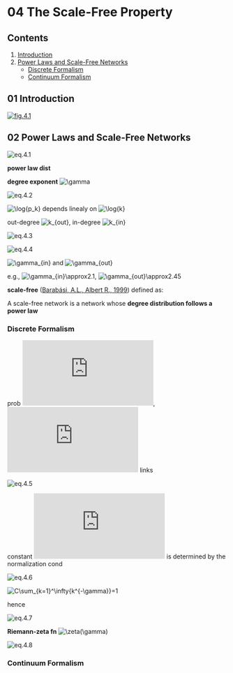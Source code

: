 <!--
Filename: 	note.md
Project: 	/Users/shume/Developer/NetworkScience/c04
Author: 	shumez <https://github.com/shumez>
Created: 	2019-03-28 19:54:5
Modified: 	2019-03-29 17:21:33
-----
Copyright (c) 2019 shumez
-->

# 04 The Scale-Free Property

## Contents

01. [Introduction](#01-Introduction)
02. [Power Laws and Scale-Free Networks](#02-Power-Laws-and-Scale-Free-Networks)
    * [Discrete Formalism](#Discrete-Formalism)
    * [Continuum Formalism](#Continuum-Formalism)


## 01 Introduction

[![fig.4.1][fig_04_01]][fig_04_01]


## 02 Power Laws and Scale-Free Networks

![eq.4.1][p_k\sim&space;k^{-\gamma}]

**power law dist** 

**degree exponent** ![][\gamma]

![eq.4.2][\log{p_k}\sim-\gamma\log{k}]

![][\log{p_k}] depends linealy on ![][\log{k}]


out-degree ![][k_{out}], in-degree ![][k_{in}]

![eq.4.3][p_{k_{in}}\sim&space;k^{-\gamma_{in}}]

![eq.4.4][p_{k_{out}}\sim&space;k^{-\gamma_{out}}]

![][\gamma_{in}] and ![][\gamma_{out}] 

e.g., ![][\gamma_{in}\approx2.1], ![][\gamma_{out}\approx2.45]


**scale-free** ([Barabási, A.L., Albert R., 1999][1999AlbertR_BarabásiAL]) defined as:

A scale-free network is a network whose **degree distribution follows a power law**


### Discrete Formalism

prob ![][p_k], ![][k] links

![eq.4.5][p_k=Ck^{-\gamma}]

constant ![][C] is determined by the normalization cond

![eq.4.6][\sum_{k=1}^\imfty{p_k}=1]

![][C\sum_{k=1}^\infty{k^{-\gamma}}=1]

hence

![eq.4.7][C=\frac{1}{\sum_{k=1}^\infty{k^{\gamma}}}=\frac{1}{\zeta(\gamma)}]

**Riemann-zeta fn** ![][\zeta(\gamma)]

![eq.4.8][p_k=\frac{k^{-\gamma}}{\zeta(\gamma)}]


### Continuum Formalism









<!-- link -->
[1999AlbertR_BarabásiAL]: https://arxiv.org/pdf/cond-mat/9910332.pdf%3Forigin%3Dpublication_detail "Barabási, A.L. and Albert, R., 1999. Emergence of scaling in random networks. science, 286(5439), pp.509-512."


<!-- figure -->
[fig_04_01]: http://networksciencebook.com/images/ch-04/figure-4-1.jpg "Fig.4.1 The Topology of the World Wide Web"


<!-- eq -->

<!-- 02 -->
[p_k\sim&space;k^{-\gamma}]: https://latex.codecogs.com/gif.latex?p_k\sim&space;k^{-\gamma} "eq.4.1"
[\log{p_k}\sim-\gamma\log{k}]: https://latex.codecogs.com/gif.latex?\log{p_k}\sim-\gamma\log{k} "eq.4.2" 
[\gamma]: https://latex.codecogs.com/gif.latex?\gamma "\gamma"
[\log{p_k}]: https://latex.codecogs.com/gif.latex?\log{p_k} "\log{p_k}"
[\log{k}]: https://latex.codecogs.com/gif.latex?\log{k} "\log{k}"
[k_{out}]: https://latex.codecogs.com/gif.latex?k_{out} "k_{out}"
[k_{in}]: https://latex.codecogs.com/gif.latex?k_{in} "k_{in}"
[p_{k_{in}}\sim&space;k^{-\gamma_{in}}]: https://latex.codecogs.com/gif.latex?p_{k_{in}}\sim&space;k^{-\gamma_{in}} "eq.4.3" 
[p_{k_{out}}\sim&space;k^{-\gamma_{out}}]: https://latex.codecogs.com/gif.latex?p_{k_{out}}\sim&space;k^{-\gamma_{out}} "eq.4.4"
[\gamma_{in}]: https://latex.codecogs.com/gif.latex?\gamma_{in} "\gamma_{in}"
[\gamma_{out}]: https://latex.codecogs.com/gif.latex?\gamma_{out} "\gamma_{out}"
[\gamma_{in}\approx2.1]: https://latex.codecogs.com/gif.latex?\gamma_{in}\approx2.1 "\gamma_{in}\approx2.1"
[\gamma_{out}\approx2.45]: https://latex.codecogs.com/gif.latex?\gamma_{out}\approx2.45 "\gamma_{out}\approx2.45"

<!-- Discrete Formalism -->
[p_k]: https://latex.codecogs.com/gif.latex?p_k "p_k"
[k]: https://latex.codecogs.com/gif.latex?k "k"
[p_k=Ck^{-\gamma}]: https://latex.codecogs.com/gif.latex?p_k=Ck^{-\gamma} "eq.4.5"
[C]: https://latex.codecogs.com/gif.latex?C "C"
[\sum_{k=1}^\imfty{p_k}=1]: https://latex.codecogs.com/gif.latex?\sum_{k=1}^\imfty{p_k}=1 "eq.4.6"
[C\sum_{k=1}^\infty{k^{-\gamma}}=1]: https://latex.codecogs.com/gif.latex?C\sum_{k=1}^\infty{k^{-\gamma}}=1 "C\sum_{k=1}^\infty{k^{-\gamma}}=1"
[C=\frac{1}{\sum_{k=1}^\infty{k^{\gamma}}}=\frac{1}{\zeta(\gamma)}]: https://latex.codecogs.com/gif.latex?C=\frac{1}{\sum_{k=1}^\infty{k^{\gamma}}}=\frac{1}{\zeta(\gamma)} "eq.4.7"
[\zeta(\gamma)]: https://latex.codecogs.com/gif.latex?\zeta(\gamma) "\zeta(\gamma)"
[p_k=\frac{k^{-\gamma}}{\zeta(\gamma)}]: https://latex.codecogs.com/gif.latex?p_k=\frac{k^{-\gamma}}{\zeta(\gamma)} "eq.4.8"


<!-- <style type="text/css">
	img{width: 50%; float: right;}
</style> -->